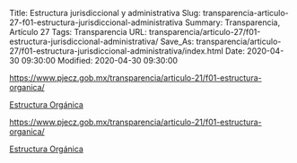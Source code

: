 Title: Estructura jurisdiccional y administrativa
Slug: transparencia-articulo-27-f01-estructura-jurisdiccional-administrativa
Summary: Transparencia, Artículo 27
Tags: Transparencia
URL: transparencia/articulo-27/f01-estructura-jurisdiccional-administrativa/
Save_As: transparencia/articulo-27/f01-estructura-jurisdiccional-administrativa/index.html
Date: 2020-04-30 09:30:00
Modified: 2020-04-30 09:30:00



<https://www.pjecz.gob.mx/transparencia/articulo-21/f01-estructura-organica/>

[Estructura Orgánica](https://archivista.poderjudicialcoahuila.gob.mx/transparencia/articulo-21/f01-estructura-organica/)


<https://www.pjecz.gob.mx/transparencia/articulo-21/f01-estructura-organica/>

[Estructura Orgánica](/transparencia/articulo-21/f01-estructura-organica/)



